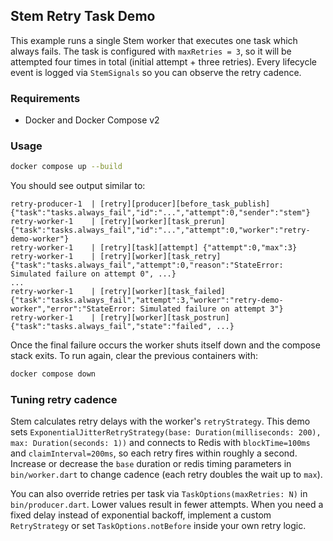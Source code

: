 ## Stem Retry Task Demo

This example runs a single Stem worker that executes one task which always
fails. The task is configured with `maxRetries = 3`, so it will be attempted
four times in total (initial attempt + three retries). Every lifecycle event is
logged via `StemSignals` so you can observe the retry cadence.

### Requirements

- Docker and Docker Compose v2

### Usage

```bash
docker compose up --build
```

You should see output similar to:

```
retry-producer-1  | [retry][producer][before_task_publish] {"task":"tasks.always_fail","id":"...","attempt":0,"sender":"stem"}
retry-worker-1    | [retry][worker][task_prerun] {"task":"tasks.always_fail","id":"...","attempt":0,"worker":"retry-demo-worker"}
retry-worker-1    | [retry][task][attempt] {"attempt":0,"max":3}
retry-worker-1    | [retry][worker][task_retry] {"task":"tasks.always_fail","attempt":0,"reason":"StateError: Simulated failure on attempt 0", ...}
...
retry-worker-1    | [retry][worker][task_failed] {"task":"tasks.always_fail","attempt":3,"worker":"retry-demo-worker","error":"StateError: Simulated failure on attempt 3"}
retry-worker-1    | [retry][worker][task_postrun] {"task":"tasks.always_fail","state":"failed", ...}
```

Once the final failure occurs the worker shuts itself down and the compose
stack exits. To run again, clear the previous containers with:

```bash
docker compose down
```

### Tuning retry cadence

Stem calculates retry delays with the worker's `retryStrategy`. This demo sets
`ExponentialJitterRetryStrategy(base: Duration(milliseconds: 200), max: Duration(seconds: 1))`
and connects to Redis with `blockTime=100ms` and `claimInterval=200ms`, so each
retry fires within roughly a second. Increase or decrease the `base` duration or
redis timing parameters in `bin/worker.dart` to change cadence (each retry
doubles the wait up to `max`).

You can also override retries per task via `TaskOptions(maxRetries: N)` in
`bin/producer.dart`. Lower values result in fewer attempts. When you need a
fixed delay instead of exponential backoff, implement a custom
`RetryStrategy` or set `TaskOptions.notBefore` inside your own retry logic.

